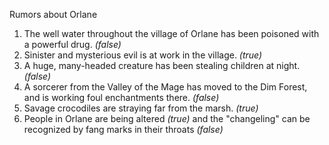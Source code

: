 Rumors about Orlane

1. The well water throughout the village of Orlane has been poisoned with a powerful drug. _(false)_
2. Sinister and mysterious evil is at work in the village. _(true)_
3. A huge, many-headed creature has been stealing children at night. _(false)_
4. A sorcerer from the Valley of the Mage has moved to the Dim Forest, and is working foul enchantments there. _(false)_
5. Savage crocodiles are straying far from the marsh. _(true)_
6. People in Orlane are being altered _(true)_ and the "changeling" can be
recognized by fang marks in their throats _(false)_
